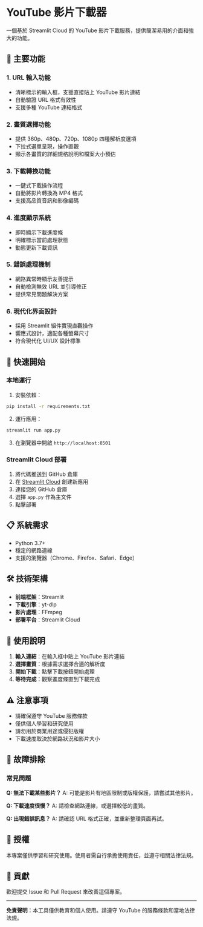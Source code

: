 # YouTube 影片下載器

一個基於 Streamlit Cloud 的 YouTube 影片下載服務，提供簡潔易用的介面和強大的功能。

## 🌟 主要功能

### 1. URL 輸入功能
- 清晰標示的輸入框，支援直接貼上 YouTube 影片連結
- 自動驗證 URL 格式有效性
- 支援多種 YouTube 連結格式

### 2. 畫質選擇功能
- 提供 360p、480p、720p、1080p 四種解析度選項
- 下拉式選單呈現，操作直觀
- 顯示各畫質的詳細規格說明和檔案大小預估

### 3. 下載轉換功能
- 一鍵式下載操作流程
- 自動將影片轉換為 MP4 格式
- 支援高品質音訊和影像編碼

### 4. 進度顯示系統
- 即時顯示下載進度條
- 明確標示當前處理狀態
- 動態更新下載資訊

### 5. 錯誤處理機制
- 網路異常時顯示友善提示
- 自動檢測無效 URL 並引導修正
- 提供常見問題解決方案

### 6. 現代化界面設計
- 採用 Streamlit 組件實現直觀操作
- 響應式設計，適配各種螢幕尺寸
- 符合現代化 UI/UX 設計標準

## 🚀 快速開始

### 本地運行

1. 安裝依賴：
```bash
pip install -r requirements.txt
```

2. 運行應用：
```bash
streamlit run app.py
```

3. 在瀏覽器中開啟 `http://localhost:8501`

### Streamlit Cloud 部署

1. 將代碼推送到 GitHub 倉庫
2. 在 [Streamlit Cloud](https://streamlit.io/cloud) 創建新應用
3. 連接您的 GitHub 倉庫
4. 選擇 `app.py` 作為主文件
5. 點擊部署

## 📋 系統需求

- Python 3.7+
- 穩定的網路連線
- 支援的瀏覽器（Chrome、Firefox、Safari、Edge）

## 🛠️ 技術架構

- **前端框架**：Streamlit
- **下載引擎**：yt-dlp
- **影片處理**：FFmpeg
- **部署平台**：Streamlit Cloud

## 📝 使用說明

1. **輸入連結**：在輸入框中貼上 YouTube 影片連結
2. **選擇畫質**：根據需求選擇合適的解析度
3. **開始下載**：點擊下載按鈕開始處理
4. **等待完成**：觀察進度條直到下載完成

## ⚠️ 注意事項

- 請確保遵守 YouTube 服務條款
- 僅供個人學習和研究使用
- 請勿用於商業用途或侵犯版權
- 下載速度取決於網路狀況和影片大小

## 🔧 故障排除

### 常見問題

**Q: 無法下載某些影片？**
A: 可能是影片有地區限制或版權保護，請嘗試其他影片。

**Q: 下載速度很慢？**
A: 請檢查網路連線，或選擇較低的畫質。

**Q: 出現錯誤訊息？**
A: 請確認 URL 格式正確，並重新整理頁面再試。

## 📄 授權

本專案僅供學習和研究使用。使用者需自行承擔使用責任，並遵守相關法律法規。

## 🤝 貢獻

歡迎提交 Issue 和 Pull Request 來改善這個專案。

---

**免責聲明**：本工具僅供教育和個人使用。請遵守 YouTube 的服務條款和當地法律法規。